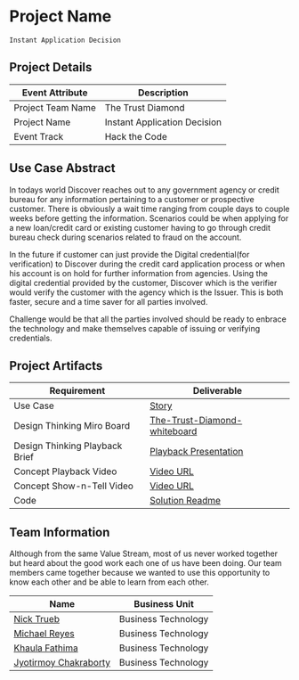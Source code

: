 # Project Name
```
Instant Application Decision
```

## Project Details

| Event Attribute| Description |
| --- | --- |
| Project Team Name | The Trust Diamond |
| Project Name | Instant Application Decision |
| Event Track | Hack the Code |
 
## Use Case Abstract
In todays world Discover reaches out to any government agency or credit bureau for any information pertaining to a customer or prospective customer. There is obviously a wait time ranging from couple days to couple weeks before getting the information. Scenarios could be when applying for a new loan/credit card or existing customer having to go through credit bureau check during scenarios related to fraud on the account. 

In the future if customer can just provide the Digital credential(for verification) to Discover during the credit card application process or when his account is on hold for further information from agencies. Using the digital credential provided by the customer, Discover which is the verifier would  verify the customer with the agency which is the Issuer. This is both faster, secure and a time saver for all parties involved.

Challenge would be that all the parties involved should be ready to enbrace the technology and make themselves capable of issuing or verifying credentials.

## Project Artifacts

| Requirement | Deliverable |
| --- | --- |
| Use Case | [Story](./hackproject/instant-application-decision.md) |
| Design Thinking Miro Board | [The-Trust-Diamond-whiteboard](https://miro.com/app/board/uXjVPcw_DhQ=/) |
| Design Thinking Playback Brief | [Playback Presentation](./presentations/thetrustdiamond-playback-brief.pptx)|
| Concept Playback Video | [Video URL](https://discoverfinancial-my.sharepoint.com/:v:/g/personal/nicktrueb_discover_com/Ea3upMuUI2dAgLz1HcZ8vlkBGwkGt37SmcK9-hbF-nx9KA?e=f6HTuw)|
| Concept Show-n-Tell Video | [Video URL](https://discoverfinancial-my.sharepoint.com/:v:/g/personal/nicktrueb_discover_com/EVH3sPes0wRJn95Qzr5L-jwBveLa2w_BIvTbCzxNM6pcYQ?e=OsFho1) |
| Code |  [Solution Readme](./hackproject/code) |

## Team Information

Although from the same Value Stream, most of us never worked together but heard about the good work each one of us have been doing. Our team members came together because we wanted to use this opportunity to know each other and be able to learn from each other.
 
| Name | Business Unit |
| --- | --- |
| [Nick Trueb](mailto:nicktrueb@discover.com) | Business Technology |
| [Michael Reyes](mailto:michaelreyes@discover.com) | Business Technology |
| [Khaula Fathima](mailto:khaulafathima@discover.com) | Business Technology |
| [Jyotirmoy Chakraborty](mailto:jyotirmoychakraborty@discover.com) | Business Technology |
